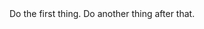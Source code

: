<docs-step title="Step 1">
  Do the first thing.
</docs-step>
<docs-step title="Step B">
  Do another thing after that.
</docs-step>